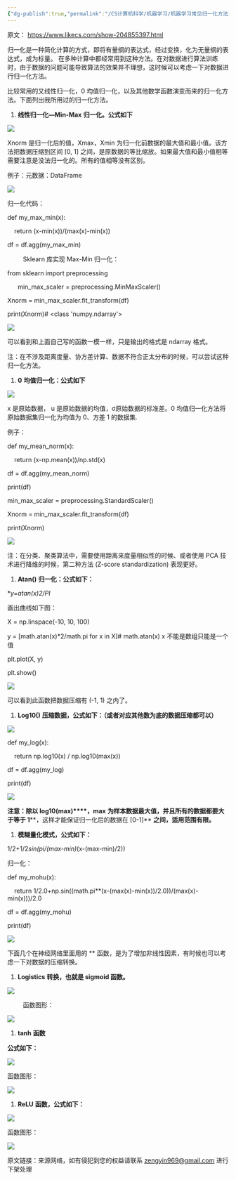 ```yaml
---
{"dg-publish":true,"permalink":"/CS计算机科学/机器学习/机器学习常见归一化方法及实现/","noteIcon":"","created":"2022-08-02T20:05:33.574+08:00","updated":"2024-04-24T00:23:46.926+08:00"}
---
```



原文： https://www.likecs.com/show-204855397.html

归一化是一种简化计算的方式，即将有量纲的表达式，经过变换，化为无量纲的表达式，成为标量。 在多种计算中都经常用到这种方法。在对数据进行算法训练时，由于数据的问题可能导致算法的效果并不理想，这时候可以考虑一下对数据进行归一化方法。

比较常用的又线性归一化，0 均值归一化，以及其他数学函数演变而来的归一化方法。下面列出我所用过的归一化方法。

1.  **线性归一化—Min-Max** **归一化。公式如下**

![](https://www.likecs.com/default/index/img?u=aHR0cHM6Ly9waWFuc2hlbi5jb20vaW1hZ2VzLzkxMi8zNTJjNjE2MDJjZDA0MWY2YTNlMzI4OWVhM2M0NjU2MC5wbmc=)

Xnorm 是归一化后的值，Xmax，Xmin 为归一化前数据的最大值和最小值。该方法把数据压缩到区间 [0, 1] 之间，是原数据的等比缩放。如果最大值和最小值相等需要注意是没法归一化的。所有的值相等没有区别。

例子：元数据：DataFrame

![](https://www.likecs.com/default/index/img?u=aHR0cHM6Ly9waWFuc2hlbi5jb20vaW1hZ2VzLzg2MS9kMzllYzNhN2M4MzM0ZWM5YmFjZjliODU4ZWQ2N2JmNS5wbmc=)

归一化代码：

def my_max_min(x):

    return (x-min(x))/(max(x)-min(x))

df = df.agg(my_max_min)

         Sklearn 库实现 Max-Min 归一化：

from sklearn import preprocessing

      min_max_scaler = preprocessing.MinMaxScaler()

Xnorm = min_max_scaler.fit_transform(df)

print(Xnorm)# <class 'numpy.ndarray'>

![](https://www.likecs.com/default/index/img?u=aHR0cHM6Ly9waWFuc2hlbi5jb20vaW1hZ2VzLzIxMi9mNWNiYjIzNDkzZjdhNTdkMTI0MDlhMjc3NTU5NTU3Yy5wbmc=)

可以看到和上面自己写的函数一模一样，只是输出的格式是 ndarray 格式。

注：在不涉及距离度量、协方差计算、数据不符合正太分布的时候，可以尝试这种归一化方法。

1.  **0** **均值归一化：公式如下**

![](https://www.likecs.com/default/index/img?u=aHR0cHM6Ly9waWFuc2hlbi5jb20vaW1hZ2VzLzc0OC9lZGVkNzNmYTQ4MTBmZTdkYzZjZWNmNjE5OGZlNzYxNC5wbmc=)

x 是原始数据， u 是原始数据的均值，σ原始数据的标准差。0 均值归一化方法将原始数据集归一化为均值为 0、方差 1 的数据集.

例子：

def my_mean_norm(x):

    return (x-np.mean(x))/np.std(x)

df = df.agg(my_mean_norm)

print(df)

min_max_scaler = preprocessing.StandardScaler()

Xnorm = min_max_scaler.fit_transform(df)

print(Xnorm)

![](https://www.likecs.com/default/index/img?u=aHR0cHM6Ly9waWFuc2hlbi5jb20vaW1hZ2VzLzY3NS82ZDQ3NzY4ODU4YzJlN2I3ZTAwOTdiNzVlMzQyOTNlMy5wbmc=)

注：在分类、聚类算法中，需要使用距离来度量相似性的时候、或者使用 PCA 技术进行降维的时候，第二种方法 (Z-score standardization) 表现更好。

1.  **Atan()** **归一化：公式如下：**

**y=atan(x)*2/PI**

画出曲线如下图：

X = np.linspace(-10, 10, 100)

y = [math.atan(x)*2/math.pi for x in X]# math.atan(x) x 不能是数组只能是一个值

plt.plot(X, y)

plt.show()

![](https://www.likecs.com/default/index/img?u=aHR0cHM6Ly9waWFuc2hlbi5jb20vaW1hZ2VzLzQxNy82NmFkZjY4NDRlZGZkZmYyNzJkMWE5YzViNWU2Yjg4MS5wbmc=)

可以看到此函数把数据压缩有 (-1, 1) 之内了。

1.  **Log10()** **压缩数据，公式如下：（或者对应其他数为底的数据压缩都可以）**

![](https://www.likecs.com/default/index/img?u=aHR0cHM6Ly9waWFuc2hlbi5jb20vaW1hZ2VzLzMzNi8wZWZjYjExZDhkZWRmMjljYzlhM2JkYWY4YzQ5YWRiOC5wbmc=)

def my_log(x):

    return np.log10(x) / np.log10(max(x))

df = df.agg(my_log)

print(df)

![](https://www.likecs.com/default/index/img?u=aHR0cHM6Ly9waWFuc2hlbi5jb20vaW1hZ2VzLzYyNC9mZWFhZTZjYjdjYWFmZGUwYTJkNTgyYmFlNGI3NjdiMC5wbmc=)

**注意：除以 log10(max)****，max** **为样本数据最大值，并且所有的数据都要大于等于 1****，这样才能保证归一化后的数据在 [0-1]** **之间，适用范围有限。**

1.  **模糊量化模式，公式如下：**

1/2+1/2*sin(pi/(max-min)*(x-(max-min)/2))

归一化：

def my_mohu(x):

    return 1/2.0+np.sin((math.pi**(x-(max(x)-min(x))/2.0))/(max(x)-min(x)))/2.0

df = df.agg(my_mohu)

print(df)

![](https://www.likecs.com/default/index/img?u=aHR0cHM6Ly9waWFuc2hlbi5jb20vaW1hZ2VzLzQ0MS9lNjY0MzI3ZGQyYWE1YWZhNWY2OGVjYzU0YTczODRlOS5wbmc=)

下面几个在神经网络里面用的 ** 函数，是为了增加非线性因素，有时候也可以考虑一下对数据的压缩转换。

1.  **Logistics** **转换，也就是 sigmoid 函数。**

![](https://www.likecs.com/default/index/img?u=aHR0cHM6Ly9waWFuc2hlbi5jb20vaW1hZ2VzLzYwMi85MThmZTU0MjVjNzMzMmYxNWM4MTVjYmMwZTQ3NGE0Mi5wbmc=)

         函数图形：

![](https://www.likecs.com/default/index/img?u=aHR0cHM6Ly9waWFuc2hlbi5jb20vaW1hZ2VzLzg4MS85MzA3NmE5ZDhjNzU5ZjVhOWExMTFhNTA3NzJmNDQ2MS5wbmc=)

1.  **tanh** **函数**

**公式如下：**

![](https://www.likecs.com/default/index/img?u=aHR0cHM6Ly9waWFuc2hlbi5jb20vaW1hZ2VzLzIwMy84NjNhZjNmOTA4NWQ4MmY2NDUyMmU5NTg4Yzk0OGY5My5wbmc=)

函数图形：

![](https://www.likecs.com/default/index/img?u=aHR0cHM6Ly9waWFuc2hlbi5jb20vaW1hZ2VzLzQ5Mi9lMTY0NmU1NzM1NDkwOTkxZGRiMDhlMThiNjA1OWQ2Yy5wbmc=)

1.  **ReLU** **函数，公式如下：**

![](https://www.likecs.com/default/index/img?u=aHR0cHM6Ly9waWFuc2hlbi5jb20vaW1hZ2VzLzUzMS80NzY3OGE2MzNmOWJhMDc1ZjE5MGRhYWJjZTIyMjEyYi5wbmc=)

函数图形：

![](https://www.likecs.com/default/index/img?u=aHR0cHM6Ly9waWFuc2hlbi5jb20vaW1hZ2VzLzUwNi83ZjM0MzYzMzU2NGIzODk5MTE4OThiNTlmMWRlOTBkYS5wbmc=)

原文链接：来源网络，如有侵犯到您的权益请联系 zengyin969@gmail.com 进行下架处理